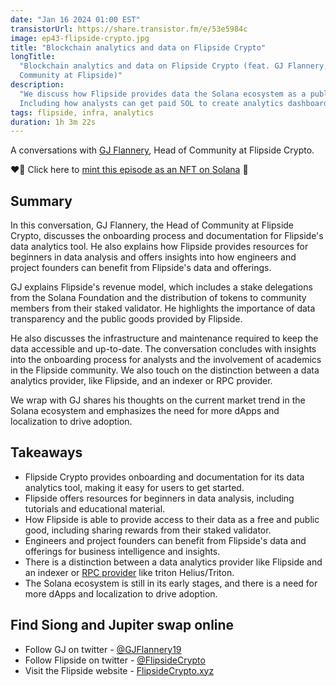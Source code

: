 ```yaml
---
date: "Jan 16 2024 01:00 EST"
transistorUrl: https://share.transistor.fm/e/53e5984c
image: ep43-flipside-crypto.jpg
title: "Blockchain analytics and data on Flipside Crypto"
longTitle:
  "Blockchain analytics and data on Flipside Crypto (feat. GJ Flannery, Head of
  Community at Flipside)"
description:
  "We discuss how Flipside provides data the Solana ecosystem as a public good.
  Including how analysts can get paid SOL to create analytics dashboard."
tags: flipside, infra, analytics
duration: 1h 3m 22s
---
```


A conversations with [GJ Flannery](https://twitter.com/GJFlannery19), Head of
Community at Flipside Crypto.

❤️‍🔥 Click here to
[mint this episode as an NFT on Solana](https://solfate.link/mint43) 💪

## Summary

In this conversation, GJ Flannery, the Head of Community at Flipside Crypto,
discusses the onboarding process and documentation for Flipside's data analytics
tool. He also explains how Flipside provides resources for beginners in data
analysis and offers insights into how engineers and project founders can benefit
from Flipside's data and offerings.

GJ explains Flipside's revenue model, which includes a stake delegations from
the Solana Foundation and the distribution of tokens to community members from
their staked validator. He highlights the importance of data transparency and
the public goods provided by Flipside.

He also discusses the infrastructure and maintenance required to keep the data
accessible and up-to-date. The conversation concludes with insights into the
onboarding process for analysts and the involvement of academics in the Flipside
community. We also touch on the distinction between a data analytics provider,
like Flipside, and an indexer or RPC provider.

We wrap with GJ shares his thoughts on the current market trend in the Solana
ecosystem and emphasizes the need for more dApps and localization to drive
adoption.

## Takeaways

- Flipside Crypto provides onboarding and documentation for its data analytics
  tool, making it easy for users to get started.
- Flipside offers resources for beginners in data analysis, including tutorials
  and educational material.
- How Flipside is able to provide access to their data as a free and public
  good, including sharing rewards from their staked validator.
- Engineers and project founders can benefit from Flipside's data and offerings
  for business intelligence and insights.
- There is a distinction between a data analytics provider like Flipside and an
  indexer or [RPC provider](/podcast/37) like triton Helius/Triton.
- The Solana ecosystem is still in its early stages, and there is a need for
  more dApps and localization to drive adoption.

## Find Siong and Jupiter swap online

- Follow GJ on twitter - [@GJFlannery19](https://twitter.com/GJFlannery19)
- Follow Flipside on twitter -
  [@FlipsideCrypto](https://twitter.com/FlipsideCrypto)
- Visit the Flipside website - [FlipsideCrypto.xyz](https://FlipsideCrypto.xyz)
